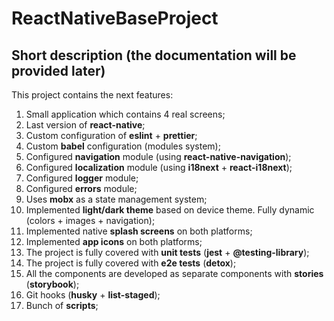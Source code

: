# ReactNativeBaseProject

## Short description (the documentation will be provided later)

This project contains the next features:
1) Small application which contains 4 real screens;
2) Last version of **react-native**;
3) Custom configuration of **eslint** + **prettier**;
4) Custom **babel** configuration (modules system);
5) Configured **navigation** module (using **react-native-navigation**);
6) Configured **localization** module (using **i18next** + **react-i18next**);
7) Configured **logger** module;
8) Configured **errors** module;
9) Uses **mobx** as a state management system;
10) Implemented **light/dark theme** based on device theme. Fully dynamic (colors + images + navigation);
11) Implemented native **splash screens** on both platforms;
12) Implemented **app icons** on both platforms;
13) The project is fully covered with **unit tests** (**jest** + **@testing-library**);
14) The project is fully covered with **e2e tests** (**detox**);
15) All the components are developed as separate components with **stories** (**storybook**);
16) Git hooks (**husky** + **list-staged**);
17) Bunch of **scripts**;
